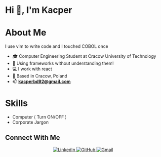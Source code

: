 # Hi 👋, I'm Kacper

# About Me
I use vim to write code and I touched COBOL once
- 🎓 Computer Engineering Student at Cracow University of Technology
- 🚀 Using frameworks without understanding them!
- 💻 I work with react 
- 📍 Based in Cracow, Poland
- 📫 **kacperbd92@gmail.com**

# Skills

 - Computer ( Turn ON/OFF )
 - Corporate Jargon

## Connect With Me

<div align="center">
  <a href="https://linkedin.com/in/your-linkedin" target="_blank">
    <img src="https://img.shields.io/badge/LinkedIn-0077B5?style=for-the-badge&logo=linkedin&logoColor=white" alt="LinkedIn" />
  </a>
  <a href="https://github.com/neomat-prog" target="_blank">
    <img src="https://img.shields.io/badge/GitHub-100000?style=for-the-badge&logo=github&logoColor=white" alt="GitHub" />
  </a>
  <a href="mailto:kacperbd92@gmail.com">
    <img src="https://img.shields.io/badge/Gmail-D14836?style=for-the-badge&logo=gmail&logoColor=white" alt="Gmail" />
  </a>
</div>
